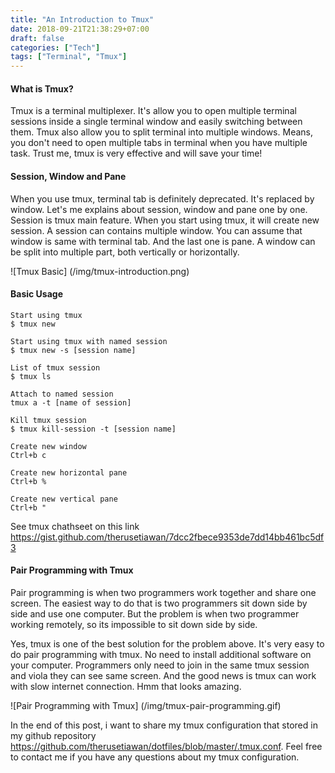 ```yaml
---
title: "An Introduction to Tmux"
date: 2018-09-21T21:38:29+07:00
draft: false
categories: ["Tech"]
tags: ["Terminal", "Tmux"]
---
```


#### What is Tmux?
Tmux is a terminal multiplexer. It's allow you to open multiple terminal sessions inside a single terminal window and easily switching between them. Tmux also allow you to split terminal into multiple windows. Means, you don't need to open multiple tabs in terminal when you have multiple task. Trust me, tmux is very effective and will save your time!

#### Session, Window and Pane
When you use tmux, terminal tab is definitely deprecated. It's replaced by window. Let's me explains about session, window and pane one by one. Session is tmux main feature. When you start using tmux, it will create new session. A session can contains multiple window. You can assume that window is same with terminal tab. And the last one is pane. A window can be split into multiple part, both vertically or horizontally.

![Tmux Basic] (/img/tmux-introduction.png)

#### Basic Usage
```
Start using tmux
$ tmux new

Start using tmux with named session
$ tmux new -s [session name]

List of tmux session
$ tmux ls

Attach to named session
tmux a -t [name of session]

Kill tmux session
$ tmux kill-session -t [session name]

Create new window
Ctrl+b c

Create new horizontal pane
Ctrl+b %

Create new vertical pane
Ctrl+b "
```

See tmux chathseet on this link https://gist.github.com/therusetiawan/7dcc2fbece9353de7dd14bb461bc5df3

#### Pair Programming with Tmux
Pair programming is when two programmers work together and share one screen. The easiest way to do that is two programmers sit down side by side and use one computer. But the problem is when two programmer working remotely, so its impossible to sit down side by side.

Yes, tmux is one of the best solution for the problem above. It's very easy to do pair programming with tmux. No need to install additional software on your computer. Programmers only need to join in the same tmux session and viola they can see same screen. And the good news is tmux can work with slow internet connection. Hmm that looks amazing.

![Pair Programming with Tmux] (/img/tmux-pair-programming.gif)

In the end of this post, i want to share my tmux configuration that stored in my github repository https://github.com/therusetiawan/dotfiles/blob/master/.tmux.conf. Feel free to contact me if you have any questions about my tmux configuration.
